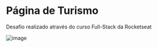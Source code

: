 # Página de Turismo #
Desafio realizado através do curso Full-Stack da Rocketseat

![image](https://github.com/user-attachments/assets/79f83ae9-a892-4531-a881-0117b73acb05)
